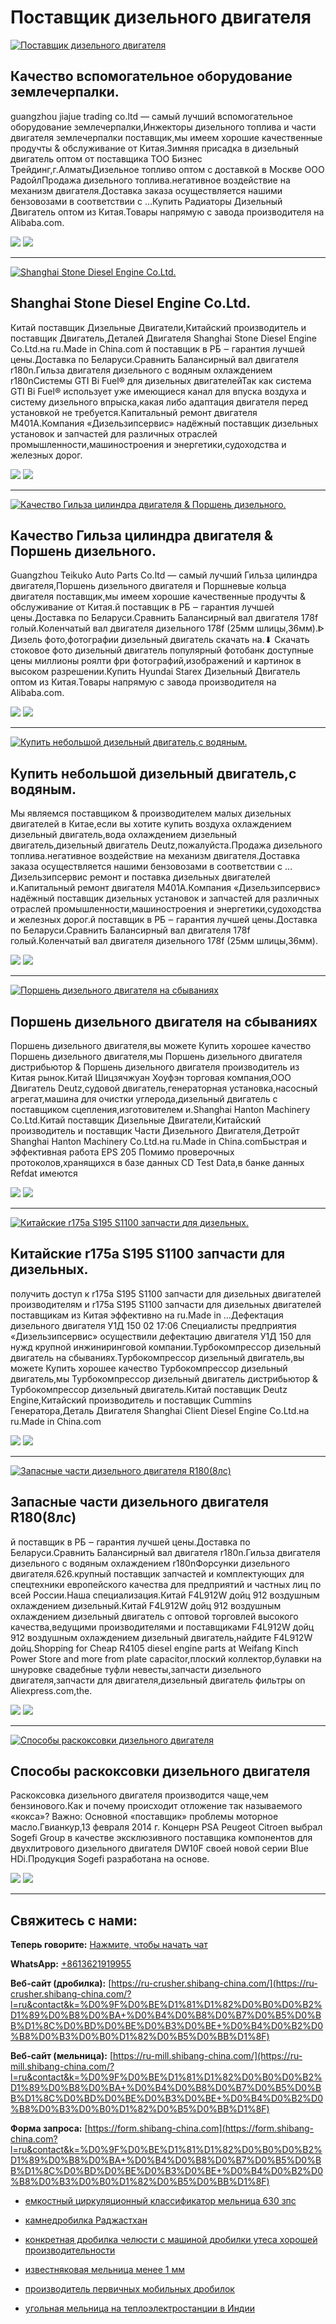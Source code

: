 # Поставщик дизельного двигателя

<a href="https://swt.shibang-china.com/?l=ru&img&k=%D0%9F%D0%BE%D1%81%D1%82%D0%B0%D0%B2%D1%89%D0%B8%D0%BA+%D0%B4%D0%B8%D0%B7%D0%B5%D0%BB%D1%8C%D0%BD%D0%BE%D0%B3%D0%BE+%D0%B4%D0%B2%D0%B8%D0%B3%D0%B0%D1%82%D0%B5%D0%BB%D1%8F" target="_blank">![Поставщик дизельного двигателя](http://static.shibang-china.com/all-800x300/1482.jpg)</a>

## Качество вспомогательное оборудование землечерпалки.
guangzhou jiajue trading co.ltd — самый лучший вспомогательное оборудование землечерпалки,Инжекторы дизельного топлива и части двигателя землечерпалки поставщик,мы имеем хорошие качественные продучты &amp; обслуживание от Китая.Зимняя присадка в дизельный двигатель оптом от поставщика ТОО Бизнес Трейдинг,г.АлматыДизельное топливо оптом с доставкой в Москве ООО РадойлПродажа дизельного топлива.негативное воздействие на механизм двигателя.Доставка заказа осуществляется нашими бензовозами в соответствии с …Купить Радиаторы Дизельный Двигатель оптом из Китая.Товары напрямую с завода производителя на Alibaba.com.


<a href="https://whatsapp.shibangsoft.com/WhatsApp.php" target="_blank" title="WhatsApp">![](http://static.shibang-china.com/icon/whatsapp.png)</a> <a href="https://swt.shibang-china.com/?l=ru&icon&k=%D0%9F%D0%BE%D1%81%D1%82%D0%B0%D0%B2%D1%89%D0%B8%D0%BA+%D0%B4%D0%B8%D0%B7%D0%B5%D0%BB%D1%8C%D0%BD%D0%BE%D0%B3%D0%BE+%D0%B4%D0%B2%D0%B8%D0%B3%D0%B0%D1%82%D0%B5%D0%BB%D1%8F" target="_blank">![](http://static.shibang-china.com/icon/chat-ru.png)</a>

---

<a href="https://swt.shibang-china.com/?l=ru&img&k=%D0%9F%D0%BE%D1%81%D1%82%D0%B0%D0%B2%D1%89%D0%B8%D0%BA+%D0%B4%D0%B8%D0%B7%D0%B5%D0%BB%D1%8C%D0%BD%D0%BE%D0%B3%D0%BE+%D0%B4%D0%B2%D0%B8%D0%B3%D0%B0%D1%82%D0%B5%D0%BB%D1%8F" target="_blank">![Shanghai Stone Diesel Engine Co.Ltd.](http://static.shibang-china.com/all-800x300/941.jpg)</a>

## Shanghai Stone Diesel Engine Co.Ltd.
Китай поставщик Дизельные Двигатели,Китайский производитель и поставщик Двигатель,Деталей Двигателя Shanghai Stone Diesel Engine Co.Ltd.на ru.Made in China.com й поставщик в РБ ‒ гарантия лучшей цены.Доставка по Беларуси.Сравнить Балансирный вал двигателя r180n.Гильза двигателя дизельного с водяным охлаждением r180nСистемы GTI Bi Fuel&#174; для дизельных двигателейТак как система GTI Bi Fuel&#174; использует уже имеющиеся канал для впуска воздуха и систему дизельного впрыска,какая либо адаптация двигателя перед установкой не требуется.Капитальный ремонт двигателя М401А.Компания &#171;Дизельзипсервис&#187; надёжный поставщик дизельных установок и запчастей для различных отраслей промышленности,машиностроения и энергетики,судоходства и железных дорог.


<a href="https://whatsapp.shibangsoft.com/WhatsApp.php" target="_blank" title="WhatsApp">![](http://static.shibang-china.com/icon/whatsapp.png)</a> <a href="https://swt.shibang-china.com/?l=ru&icon&k=%D0%9F%D0%BE%D1%81%D1%82%D0%B0%D0%B2%D1%89%D0%B8%D0%BA+%D0%B4%D0%B8%D0%B7%D0%B5%D0%BB%D1%8C%D0%BD%D0%BE%D0%B3%D0%BE+%D0%B4%D0%B2%D0%B8%D0%B3%D0%B0%D1%82%D0%B5%D0%BB%D1%8F" target="_blank">![](http://static.shibang-china.com/icon/chat-ru.png)</a>

---

<a href="https://swt.shibang-china.com/?l=ru&img&k=%D0%9F%D0%BE%D1%81%D1%82%D0%B0%D0%B2%D1%89%D0%B8%D0%BA+%D0%B4%D0%B8%D0%B7%D0%B5%D0%BB%D1%8C%D0%BD%D0%BE%D0%B3%D0%BE+%D0%B4%D0%B2%D0%B8%D0%B3%D0%B0%D1%82%D0%B5%D0%BB%D1%8F" target="_blank">![Качество Гильза цилиндра двигателя &amp; Поршень дизельного.](http://static.shibang-china.com/all-800x300/740.jpg)</a>

## Качество Гильза цилиндра двигателя &amp; Поршень дизельного.
Guangzhou Teikuko Auto Parts Co.ltd — самый лучший Гильза цилиндра двигателя,Поршень дизельного двигателя и Поршневые кольца двигателя поставщик,мы имеем хорошие качественные продучты &amp; обслуживание от Китая.й поставщик в РБ ‒ гарантия лучшей цены.Доставка по Беларуси.Сравнить Балансирный вал двигателя 178f голый.Коленчатый вал двигателя дизельного 178f (25мм шлицы,36мм).ᐈ Дизель фото,фотографии дизельный двигатель скачать на.⬇ Скачать стоковое фото дизельный двигатель популярный фотобанк доступные цены миллионы роялти фри фотографий,изображений и картинок в высоком разрешении.Купить Hyundai Starex Дизельный Двигатель оптом из Китая.Товары напрямую с завода производителя на Alibaba.com.


<a href="https://whatsapp.shibangsoft.com/WhatsApp.php" target="_blank" title="WhatsApp">![](http://static.shibang-china.com/icon/whatsapp.png)</a> <a href="https://swt.shibang-china.com/?l=ru&icon&k=%D0%9F%D0%BE%D1%81%D1%82%D0%B0%D0%B2%D1%89%D0%B8%D0%BA+%D0%B4%D0%B8%D0%B7%D0%B5%D0%BB%D1%8C%D0%BD%D0%BE%D0%B3%D0%BE+%D0%B4%D0%B2%D0%B8%D0%B3%D0%B0%D1%82%D0%B5%D0%BB%D1%8F" target="_blank">![](http://static.shibang-china.com/icon/chat-ru.png)</a>

---

<a href="https://swt.shibang-china.com/?l=ru&img&k=%D0%9F%D0%BE%D1%81%D1%82%D0%B0%D0%B2%D1%89%D0%B8%D0%BA+%D0%B4%D0%B8%D0%B7%D0%B5%D0%BB%D1%8C%D0%BD%D0%BE%D0%B3%D0%BE+%D0%B4%D0%B2%D0%B8%D0%B3%D0%B0%D1%82%D0%B5%D0%BB%D1%8F" target="_blank">![Купить небольшой дизельный двигатель,с водяным.](http://static.shibang-china.com/all-800x300/391.jpg)</a>

## Купить небольшой дизельный двигатель,с водяным.
Мы являемся поставщиком &amp; производителем малых дизельных двигателей в Китае,если вы хотите купить воздуха охлаждением дизельный двигатель,вода охлаждением дизельный двигатель,дизельный двигатель Deutz,пожалуйста.Продажа дизельного топлива.негативное воздействие на механизм двигателя.Доставка заказа осуществляется нашими бензовозами в соответствии с …Дизельзипсервис ремонт и поставка дизельных двигателей и.Капитальный ремонт двигателя М401А.Компания &#171;Дизельзипсервис&#187; надёжный поставщик дизельных установок и запчастей для различных отраслей промышленности,машиностроения и энергетики,судоходства и железных дорог.й поставщик в РБ ‒ гарантия лучшей цены.Доставка по Беларуси.Сравнить Балансирный вал двигателя 178f голый.Коленчатый вал двигателя дизельного 178f (25мм шлицы,36мм).


<a href="https://whatsapp.shibangsoft.com/WhatsApp.php" target="_blank" title="WhatsApp">![](http://static.shibang-china.com/icon/whatsapp.png)</a> <a href="https://swt.shibang-china.com/?l=ru&icon&k=%D0%9F%D0%BE%D1%81%D1%82%D0%B0%D0%B2%D1%89%D0%B8%D0%BA+%D0%B4%D0%B8%D0%B7%D0%B5%D0%BB%D1%8C%D0%BD%D0%BE%D0%B3%D0%BE+%D0%B4%D0%B2%D0%B8%D0%B3%D0%B0%D1%82%D0%B5%D0%BB%D1%8F" target="_blank">![](http://static.shibang-china.com/icon/chat-ru.png)</a>

---

<a href="https://swt.shibang-china.com/?l=ru&img&k=%D0%9F%D0%BE%D1%81%D1%82%D0%B0%D0%B2%D1%89%D0%B8%D0%BA+%D0%B4%D0%B8%D0%B7%D0%B5%D0%BB%D1%8C%D0%BD%D0%BE%D0%B3%D0%BE+%D0%B4%D0%B2%D0%B8%D0%B3%D0%B0%D1%82%D0%B5%D0%BB%D1%8F" target="_blank">![Поршень дизельного двигателя на сбываниях](http://static.shibang-china.com/all-800x300/289.jpg)</a>

## Поршень дизельного двигателя на сбываниях
Поршень дизельного двигателя,вы можете Купить хорошее качество Поршень дизельного двигателя,мы Поршень дизельного двигателя дистрибьютор &amp; Поршень дизельного двигателя производитель из Китая рынок.Китай Шицзячжуан Хоуфэн торговая компания,ООО Двигатель Deutz,судовой двигатель,генераторная установка,насосный агрегат,машина для очистки углерода,дизельный двигатель с поставщиком сцепления,изготовителем и.Shanghai Hanton Machinery Co.Ltd.Китай поставщик Дизельные Двигатели,Китайский производитель и поставщик Части Дизельного Двигателя,Детройт Shanghai Hanton Machinery Co.Ltd.на ru.Made in China.comБыстрая и эффективная работа EPS 205 Помимо проверочных протоколов,хранящихся в базе данных CD Test Data,в банке данных Refdat имеются


<a href="https://whatsapp.shibangsoft.com/WhatsApp.php" target="_blank" title="WhatsApp">![](http://static.shibang-china.com/icon/whatsapp.png)</a> <a href="https://swt.shibang-china.com/?l=ru&icon&k=%D0%9F%D0%BE%D1%81%D1%82%D0%B0%D0%B2%D1%89%D0%B8%D0%BA+%D0%B4%D0%B8%D0%B7%D0%B5%D0%BB%D1%8C%D0%BD%D0%BE%D0%B3%D0%BE+%D0%B4%D0%B2%D0%B8%D0%B3%D0%B0%D1%82%D0%B5%D0%BB%D1%8F" target="_blank">![](http://static.shibang-china.com/icon/chat-ru.png)</a>

---

<a href="https://swt.shibang-china.com/?l=ru&img&k=%D0%9F%D0%BE%D1%81%D1%82%D0%B0%D0%B2%D1%89%D0%B8%D0%BA+%D0%B4%D0%B8%D0%B7%D0%B5%D0%BB%D1%8C%D0%BD%D0%BE%D0%B3%D0%BE+%D0%B4%D0%B2%D0%B8%D0%B3%D0%B0%D1%82%D0%B5%D0%BB%D1%8F" target="_blank">![Китайские r175a S195 S1100 запчасти для дизельных.](http://static.shibang-china.com/all-800x300/1197.jpg)</a>

## Китайские r175a S195 S1100 запчасти для дизельных.
получить доступ к r175a S195 S1100 запчасти для дизельных двигателей производителям и r175a S195 S1100 запчасти для дизельных двигателей поставщикам из Китая эффективно на ru.Made in …Дефектация дизельного двигателя У1Д 150 02 17:06 Специалисты предприятия &#171;Дизельзипсервис&#187; осуществили дефектацию двигателя У1Д 150 для нужд крупной инжиниринговой компании.Турбокомпрессор дизельный двигатель на сбываниях.Турбокомпрессор дизельный двигатель,вы можете Купить хорошее качество Турбокомпрессор дизельный двигатель,мы Турбокомпрессор дизельный двигатель дистрибьютор &amp; Турбокомпрессор дизельный двигатель.Китай поставщик Deutz Engine,Китайский производитель и поставщик Cummins Генератора,Деталь Двигателя Shanghai Client Diesel Engine Co.Ltd.на ru.Made in China.com


<a href="https://whatsapp.shibangsoft.com/WhatsApp.php" target="_blank" title="WhatsApp">![](http://static.shibang-china.com/icon/whatsapp.png)</a> <a href="https://swt.shibang-china.com/?l=ru&icon&k=%D0%9F%D0%BE%D1%81%D1%82%D0%B0%D0%B2%D1%89%D0%B8%D0%BA+%D0%B4%D0%B8%D0%B7%D0%B5%D0%BB%D1%8C%D0%BD%D0%BE%D0%B3%D0%BE+%D0%B4%D0%B2%D0%B8%D0%B3%D0%B0%D1%82%D0%B5%D0%BB%D1%8F" target="_blank">![](http://static.shibang-china.com/icon/chat-ru.png)</a>

---

<a href="https://swt.shibang-china.com/?l=ru&img&k=%D0%9F%D0%BE%D1%81%D1%82%D0%B0%D0%B2%D1%89%D0%B8%D0%BA+%D0%B4%D0%B8%D0%B7%D0%B5%D0%BB%D1%8C%D0%BD%D0%BE%D0%B3%D0%BE+%D0%B4%D0%B2%D0%B8%D0%B3%D0%B0%D1%82%D0%B5%D0%BB%D1%8F" target="_blank">![Запасные части дизельного двигателя R180(8лс)](http://static.shibang-china.com/all-800x300/259.jpg)</a>

## Запасные части дизельного двигателя R180(8лс)
й поставщик в РБ ‒ гарантия лучшей цены.Доставка по Беларуси.Сравнить Балансирный вал двигателя r180n.Гильза двигателя дизельного с водяным охлаждением r180nФорсунки дизельного двигателя.626.крупный поставщик запчастей и комплектующих для спецтехники европейского качества для предприятий и частных лиц по всей России.Наша специализация.Китай F4L912W дойц 912 воздушным охлаждением дизельный.Китай F4L912W дойц 912 воздушным охлаждением дизельный двигатель с оптовой торговлей высокого качества,ведущими производителями и поставщиками F4L912W дойц 912 воздушным охлаждением дизельный двигатель,найдите F4L912W дойц.Shopping for Cheap R4105 diesel engine parts at Weifang Kinch Power Store and more from plate capacitor,плоский коллектор,булавки на шнуровке свадебные туфли невесты,запчасти дизельного двигателя,запчасти для двигателя,дизельный двигатель фильтры on Aliexpress.com,the.


<a href="https://whatsapp.shibangsoft.com/WhatsApp.php" target="_blank" title="WhatsApp">![](http://static.shibang-china.com/icon/whatsapp.png)</a> <a href="https://swt.shibang-china.com/?l=ru&icon&k=%D0%9F%D0%BE%D1%81%D1%82%D0%B0%D0%B2%D1%89%D0%B8%D0%BA+%D0%B4%D0%B8%D0%B7%D0%B5%D0%BB%D1%8C%D0%BD%D0%BE%D0%B3%D0%BE+%D0%B4%D0%B2%D0%B8%D0%B3%D0%B0%D1%82%D0%B5%D0%BB%D1%8F" target="_blank">![](http://static.shibang-china.com/icon/chat-ru.png)</a>

---

<a href="https://swt.shibang-china.com/?l=ru&img&k=%D0%9F%D0%BE%D1%81%D1%82%D0%B0%D0%B2%D1%89%D0%B8%D0%BA+%D0%B4%D0%B8%D0%B7%D0%B5%D0%BB%D1%8C%D0%BD%D0%BE%D0%B3%D0%BE+%D0%B4%D0%B2%D0%B8%D0%B3%D0%B0%D1%82%D0%B5%D0%BB%D1%8F" target="_blank">![Способы раскоксовки дизельного двигателя](http://static.shibang-china.com/all-800x300/940.jpg)</a>

## Способы раскоксовки дизельного двигателя
Раскоксовка дизельного двигателя производится чаще,чем бензинового.Как и почему происходит отложение так называемого &#171;кокса&#187;? Важно: Основной &#171;поставщик&#187; проблемы моторное масло.Гвианкур,13 февраля 2014 г. Концерн PSA Peugeot Citroen выбрал Sogefi Group в качестве эксклюзивного поставщика компонентов для двухлитрового дизельного двигателя DW10F своей новой серии Blue HDi.Продукция Sogefi разработана на основе.

<a href="https://whatsapp.shibangsoft.com/WhatsApp.php" target="_blank" title="WhatsApp">![](http://static.shibang-china.com/icon/whatsapp.png)</a> <a href="https://swt.shibang-china.com/?l=ru&icon&k=%D0%9F%D0%BE%D1%81%D1%82%D0%B0%D0%B2%D1%89%D0%B8%D0%BA+%D0%B4%D0%B8%D0%B7%D0%B5%D0%BB%D1%8C%D0%BD%D0%BE%D0%B3%D0%BE+%D0%B4%D0%B2%D0%B8%D0%B3%D0%B0%D1%82%D0%B5%D0%BB%D1%8F" target="_blank">![](http://static.shibang-china.com/icon/chat-ru.png)</a>

---
## Свяжитесь с нами:

**Теперь говорите:** [Нажмите, чтобы начать чат](https://swt.shibang-china.com?l=ru&contact&k=%D0%9F%D0%BE%D1%81%D1%82%D0%B0%D0%B2%D1%89%D0%B8%D0%BA+%D0%B4%D0%B8%D0%B7%D0%B5%D0%BB%D1%8C%D0%BD%D0%BE%D0%B3%D0%BE+%D0%B4%D0%B2%D0%B8%D0%B3%D0%B0%D1%82%D0%B5%D0%BB%D1%8F)

**WhatsApp:**  [+8613621919955](https://whatsapp.shibangsoft.com/WhatsApp.php)

**Веб-сайт (дробилка):** [https://ru-crusher.shibang-china.com/](https://ru-crusher.shibang-china.com/?l=ru&contact&k=%D0%9F%D0%BE%D1%81%D1%82%D0%B0%D0%B2%D1%89%D0%B8%D0%BA+%D0%B4%D0%B8%D0%B7%D0%B5%D0%BB%D1%8C%D0%BD%D0%BE%D0%B3%D0%BE+%D0%B4%D0%B2%D0%B8%D0%B3%D0%B0%D1%82%D0%B5%D0%BB%D1%8F)

**Веб-сайт (мельница):** [https://ru-mill.shibang-china.com/](https://ru-mill.shibang-china.com/?l=ru&contact&k=%D0%9F%D0%BE%D1%81%D1%82%D0%B0%D0%B2%D1%89%D0%B8%D0%BA+%D0%B4%D0%B8%D0%B7%D0%B5%D0%BB%D1%8C%D0%BD%D0%BE%D0%B3%D0%BE+%D0%B4%D0%B2%D0%B8%D0%B3%D0%B0%D1%82%D0%B5%D0%BB%D1%8F)

**Форма запроса:** [https://form.shibang-china.com](https://form.shibang-china.com?l=ru&contact&k=%D0%9F%D0%BE%D1%81%D1%82%D0%B0%D0%B2%D1%89%D0%B8%D0%BA+%D0%B4%D0%B8%D0%B7%D0%B5%D0%BB%D1%8C%D0%BD%D0%BE%D0%B3%D0%BE+%D0%B4%D0%B2%D0%B8%D0%B3%D0%B0%D1%82%D0%B5%D0%BB%D1%8F)

* [емкостный циркуляционный классификатор мельница 630 зпс](../134/%D0%B5%D0%BC%D0%BA%D0%BE%D1%81%D1%82%D0%BD%D1%8B%D0%B9%20%D1%86%D0%B8%D1%80%D0%BA%D1%83%D0%BB%D1%8F%D1%86%D0%B8%D0%BE%D0%BD%D0%BD%D1%8B%D0%B9%20%D0%BA%D0%BB%D0%B0%D1%81%D1%81%D0%B8%D1%84%D0%B8%D0%BA%D0%B0%D1%82%D0%BE%D1%80%20%D0%BC%D0%B5%D0%BB%D1%8C%D0%BD%D0%B8%D1%86%D0%B0%20630%20%D0%B7%D0%BF%D1%81.md)

* [камнедробилка Раджастхан](../135/%D0%BA%D0%B0%D0%BC%D0%BD%D0%B5%D0%B4%D1%80%D0%BE%D0%B1%D0%B8%D0%BB%D0%BA%D0%B0%20%D0%A0%D0%B0%D0%B4%D0%B6%D0%B0%D1%81%D1%82%D1%85%D0%B0%D0%BD.md)

* [конкретная дробилка челюсти с машиной дробилки утеса хорошей производительности](../132/%D0%BA%D0%BE%D0%BD%D0%BA%D1%80%D0%B5%D1%82%D0%BD%D0%B0%D1%8F%20%D0%B4%D1%80%D0%BE%D0%B1%D0%B8%D0%BB%D0%BA%D0%B0%20%D1%87%D0%B5%D0%BB%D1%8E%D1%81%D1%82%D0%B8%20%D1%81%20%D0%BC%D0%B0%D1%88%D0%B8%D0%BD%D0%BE%D0%B9%20%D0%B4%D1%80%D0%BE%D0%B1%D0%B8%D0%BB%D0%BA%D0%B8%20%D1%83%D1%82%D0%B5%D1%81%D0%B0%20%D1%85%D0%BE%D1%80%D0%BE%D1%88%D0%B5%D0%B9%20%D0%BF%D1%80%D0%BE%D0%B8%D0%B7%D0%B2%D0%BE%D0%B4%D0%B8%D1%82%D0%B5%D0%BB%D1%8C%D0%BD%D0%BE%D1%81%D1%82%D0%B8.md)

* [известняковая мельница менее 1 мм](../133/%D0%B8%D0%B7%D0%B2%D0%B5%D1%81%D1%82%D0%BD%D1%8F%D0%BA%D0%BE%D0%B2%D0%B0%D1%8F%20%D0%BC%D0%B5%D0%BB%D1%8C%D0%BD%D0%B8%D1%86%D0%B0%20%D0%BC%D0%B5%D0%BD%D0%B5%D0%B5%201%20%D0%BC%D0%BC.md)

* [производитель первичных мобильных дробилок](../133/%D0%BF%D1%80%D0%BE%D0%B8%D0%B7%D0%B2%D0%BE%D0%B4%D0%B8%D1%82%D0%B5%D0%BB%D1%8C%20%D0%BF%D0%B5%D1%80%D0%B2%D0%B8%D1%87%D0%BD%D1%8B%D1%85%20%D0%BC%D0%BE%D0%B1%D0%B8%D0%BB%D1%8C%D0%BD%D1%8B%D1%85%20%D0%B4%D1%80%D0%BE%D0%B1%D0%B8%D0%BB%D0%BE%D0%BA.md)

* [угольная мельница на теплоэлектростанции в Индии](../132/%D1%83%D0%B3%D0%BE%D0%BB%D1%8C%D0%BD%D0%B0%D1%8F%20%D0%BC%D0%B5%D0%BB%D1%8C%D0%BD%D0%B8%D1%86%D0%B0%20%D0%BD%D0%B0%20%D1%82%D0%B5%D0%BF%D0%BB%D0%BE%D1%8D%D0%BB%D0%B5%D0%BA%D1%82%D1%80%D0%BE%D1%81%D1%82%D0%B0%D0%BD%D1%86%D0%B8%D0%B8%20%D0%B2%20%D0%98%D0%BD%D0%B4%D0%B8%D0%B8.md)
